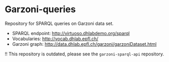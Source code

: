 # Garzoni-queries
Repository for SPARQL queries on Garzoni data set.

- SPARQL endpoint: http://virtuoso.dhlabdemo.org/sparql   
- Vocabularies: http://vocab.dhlab.epfl.ch/   
- Garzoni graph: http://data.dhlab.epfl.ch/garzoni/garzoniDataset.html   

!!  This repository is outdated, please see the `garzoni-sparql-api` repository.
